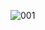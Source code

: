 ![001](https://github.com/yogawanadityapratama/color-gradient-generator/assets/123430193/f4fbcbd4-bbe7-41d7-8fb4-26dedd645d0e)

